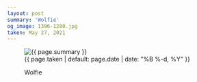 ```yaml
---
layout: post
summary: 'Wolfie'
og_image: 1396-1280.jpg
taken: May 27, 2021
---
```


<figure class="post" data-src="{{ site.assets_url }}/{{ page.og_image }}">
<img alt="{{ page.summary }}" sizes="(min-width: 700px) 50vw, calc(100vw - 2rem)" src="{{ site.assets_url }}/1396-640.jpg" srcset="{{ site.assets_url }}/1396-320.jpg 320w, {{ site.assets_url }}/1396-640.jpg 640w, {{ site.assets_url }}/1396-960.jpg 960w, {{ site.assets_url }}/1396-1280.jpg 1280w"/>
<figcaption>
<time>{{ page.taken | default: page.date | date: "%B %-d, %Y" }}</time>
<p>Wolfie</p>
</figcaption>
</figure>
